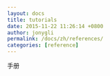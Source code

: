 ```yaml
---
layout: docs
title: tutorials
date: 2015-11-22 11:26:14 +0800
author: jonygli
permalink: /docs/zh/references/
categories: [reference]
---
```


手册